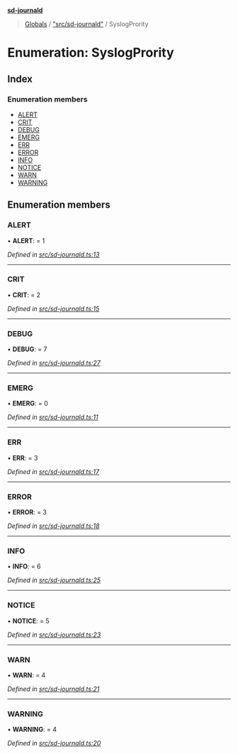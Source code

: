 **[sd-journald](../README.md)**

> [Globals](../globals.md) / ["src/sd-journald"](../modules/_src_sd_journald_.md) / SyslogPrority

# Enumeration: SyslogPrority

## Index

### Enumeration members

* [ALERT](_src_sd_journald_.syslogprority.md#alert)
* [CRIT](_src_sd_journald_.syslogprority.md#crit)
* [DEBUG](_src_sd_journald_.syslogprority.md#debug)
* [EMERG](_src_sd_journald_.syslogprority.md#emerg)
* [ERR](_src_sd_journald_.syslogprority.md#err)
* [ERROR](_src_sd_journald_.syslogprority.md#error)
* [INFO](_src_sd_journald_.syslogprority.md#info)
* [NOTICE](_src_sd_journald_.syslogprority.md#notice)
* [WARN](_src_sd_journald_.syslogprority.md#warn)
* [WARNING](_src_sd_journald_.syslogprority.md#warning)

## Enumeration members

### ALERT

•  **ALERT**:  = 1

*Defined in [src/sd-journald.ts:13](https://github.com/sargun/sd-journald/blob/2530053/src/sd-journald.ts#L13)*

___

### CRIT

•  **CRIT**:  = 2

*Defined in [src/sd-journald.ts:15](https://github.com/sargun/sd-journald/blob/2530053/src/sd-journald.ts#L15)*

___

### DEBUG

•  **DEBUG**:  = 7

*Defined in [src/sd-journald.ts:27](https://github.com/sargun/sd-journald/blob/2530053/src/sd-journald.ts#L27)*

___

### EMERG

•  **EMERG**:  = 0

*Defined in [src/sd-journald.ts:11](https://github.com/sargun/sd-journald/blob/2530053/src/sd-journald.ts#L11)*

___

### ERR

•  **ERR**:  = 3

*Defined in [src/sd-journald.ts:17](https://github.com/sargun/sd-journald/blob/2530053/src/sd-journald.ts#L17)*

___

### ERROR

•  **ERROR**:  = 3

*Defined in [src/sd-journald.ts:18](https://github.com/sargun/sd-journald/blob/2530053/src/sd-journald.ts#L18)*

___

### INFO

•  **INFO**:  = 6

*Defined in [src/sd-journald.ts:25](https://github.com/sargun/sd-journald/blob/2530053/src/sd-journald.ts#L25)*

___

### NOTICE

•  **NOTICE**:  = 5

*Defined in [src/sd-journald.ts:23](https://github.com/sargun/sd-journald/blob/2530053/src/sd-journald.ts#L23)*

___

### WARN

•  **WARN**:  = 4

*Defined in [src/sd-journald.ts:21](https://github.com/sargun/sd-journald/blob/2530053/src/sd-journald.ts#L21)*

___

### WARNING

•  **WARNING**:  = 4

*Defined in [src/sd-journald.ts:20](https://github.com/sargun/sd-journald/blob/2530053/src/sd-journald.ts#L20)*
